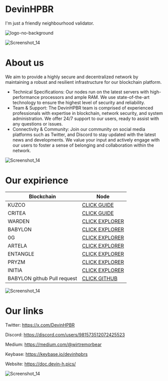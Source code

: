 # DevinHPBR

I'm just a friendly neighbourhood validator.

![logo-no-background](https://github.com/user-attachments/assets/8b454258-1ef9-45da-adb5-2ace8a188935)

![Screenshot_14](https://github.com/user-attachments/assets/2cae4bbb-721a-4c6b-9ab2-6310d8ea5487)

# About us
We aim to provide a highly secure and decentralized network by maintaining a robust and resilient infrastructure for our blockchain platform.
+ Technical Specifications:
Our nodes run on the latest servers with high-performance processors and ample RAM.
We use state-of-the-art technology to ensure the highest level of security and reliability.
+ Team & Support:
The DevinHPBR team is comprised of experienced professionals with expertise in blockchain, network security, and system administration.
We offer 24/7 support to our users, ready to assist with any questions or issues.
+ Connectivity & Community:
Join our community on social media platforms such as Twitter, and Discord to stay updated with the latest news and developments.
We value your input and actively engage with our users to foster a sense of belonging and collaboration within the network.

![Screenshot_14](https://github.com/user-attachments/assets/2cae4bbb-721a-4c6b-9ab2-6310d8ea5487)

# Our expirience

| Blockchain        | Node |
|----------------|---------------------|
| KUZCO | [CLICK GUIDE](https://doc.devin-h.pics/devinhpbr/guides/kuzko) |
| CRITEA | [CLICK GUIDE](https://doc.devin-h.pics/devinhpbr/guides/citrea) |
| WARDEN | [CLICK EXPLORER](https://testnet.warden.explorers.guru/validator/wardenvaloper19v8mzetaw45r2m9ujx86l4f3ahy9k8q2wrh7ud) |
| BABYLON | [CLICK EXPLORER](https://testnet.babylon.explorers.guru/validator/bbnvaloper1rc2qd7ljm6pm83qzumkgtuvfsdep9ul8nh8zp0) |
| 0G       | [CLICK EXPLORER](https://testnet.0g.explorers.guru/validator/0gvaloper14jf2meu7vaqedkuwrcsml5lzaunj0mzdlz8nx2) |
| ARTELA        | [CLICK EXPLORER](https://explorer.halonode.top/artela/staking/artvaloper157x0096e0h4z4uq4snc70qjatk43z95fgq3hz4) |
| ENTANGLE          | [CLICK EXPLORER](https://testnet.itrocket.net/entangle/staking/ethmvaloper1p5fe9r34rd587wzx2jg0w8n5hwhdrc4nare5k7) |
| PRYZM            | [CLICK EXPLORER](https://testnet.chainsco.pe/pryzm/validator/pryzmvaloper1t5jw5chnq2p6w5tw9u2wsdyparv5r3dtngwu05) |
| INITIA         | [CLICK EXPLORER](https://scan.initia.tech/initiation-1/validators/initvaloper1z3pmtesrgk7g5zs4q4uurfcqz0qzlm9fea4dx) |
| BABYLON github Pull request        | [CLICK GITHUB](https://github.com/babylonchain/networks/pull/127) |

![Screenshot_14](https://github.com/user-attachments/assets/2cae4bbb-721a-4c6b-9ab2-6310d8ea5487)

# Our links

Twitter: https://x.com/DevinHPBR

Discord: https://discord.com/users/981573512072425523

Medium: https://medium.com/@wirtremorbear

Keybase: https://keybase.io/devinhpbrs

Website: https://doc.devin-h.pics/

![Screenshot_14](https://github.com/user-attachments/assets/26b3148a-61ca-431b-a39d-fb39dd22f114)

